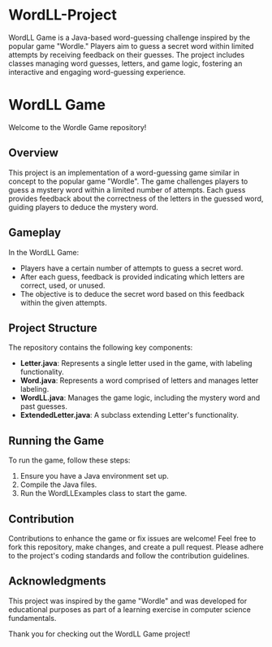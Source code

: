 # WordLL-Project
WordLL Game is a Java-based word-guessing challenge inspired by the popular game "Wordle." Players aim to guess a secret word within limited attempts by receiving feedback on their guesses. The project includes classes managing word guesses, letters, and game logic, fostering an interactive and engaging word-guessing experience.



# WordLL Game

Welcome to the Wordle Game repository!

## Overview

This project is an implementation of a word-guessing game similar in concept to the popular game "Wordle". The game challenges players to guess a mystery word within a limited number of attempts. Each guess provides feedback about the correctness of the letters in the guessed word, guiding players to deduce the mystery word.

## Gameplay

In the WordLL Game:

- Players have a certain number of attempts to guess a secret word.
- After each guess, feedback is provided indicating which letters are correct, used, or unused.
- The objective is to deduce the secret word based on this feedback within the given attempts.

## Project Structure

The repository contains the following key components:

- **Letter.java**: Represents a single letter used in the game, with labeling functionality.
- **Word.java**: Represents a word comprised of letters and manages letter labeling.
- **WordLL.java**: Manages the game logic, including the mystery word and past guesses.
- **ExtendedLetter.java**: A subclass extending Letter's functionality.

## Running the Game

To run the game, follow these steps:

1. Ensure you have a Java environment set up.
2. Compile the Java files.
3. Run the WordLLExamples class to start the game.

## Contribution

Contributions to enhance the game or fix issues are welcome! Feel free to fork this repository, make changes, and create a pull request. Please adhere to the project's coding standards and follow the contribution guidelines.

## Acknowledgments

This project was inspired by the game "Wordle" and was developed for educational purposes as part of a learning exercise in computer science fundamentals.

Thank you for checking out the WordLL Game project!
